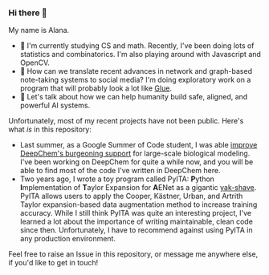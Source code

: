 ### Hi there 👋

My name is Alana.

- 🌱 I'm currently studying CS and math. Recently, I've been doing lots of statistics and combinatorics. I'm also playing around with Javascript and OpenCV.
- 🔭 How can we translate recent advances in network and graph-based note-taking systems to social media? I'm doing exploratory work on a program that will probably look a lot like [Glue](https://a9.io/glue-comic/).
- 💬 Let's talk about how we can help humanity build safe, aligned, and powerful AI systems.

Unfortunately, most of my recent projects have not been public. Here's what *is* in this repository:

- Last summer, as a Google Summer of Code student, I was able [improve DeepChem's burgeoning support](https://forum.deepchem.io/t/google-summer-of-code-2021-large-scale-protein-modeling-in-deepchem/507/2) for large-scale biological modeling. I've been working on DeepChem for quite a while now, and you will be able to find most of the code I've written in DeepChem here.
- Two years ago, I wrote a toy program called PyITA: **P**ython **I**mplementation of **T**aylor Expansion for **A**ENet as a gigantic [yak-shave](https://sketchplanations.com/yak-shaving). PyITA allows users to apply the Cooper, Kästner, Urban, and Artrith Taylor expansion-based data augmentation method to increase training accuracy. While I still think PyITA was quite an interesting project, I've learned a lot about the importance of writing maintainable, clean code since then. Unfortunately, I have to recommend against using PyITA in any production environment.

Feel free to raise an Issue in this repository, or message me anywhere else, if you'd like to get in touch!
